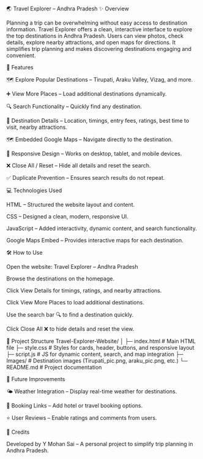 🌏 Travel Explorer – Andhra Pradesh
✨ Overview

Planning a trip can be overwhelming without easy access to destination information. Travel Explorer offers a clean, interactive interface to explore the top destinations in Andhra Pradesh. Users can view photos, check details, explore nearby attractions, and open maps for directions. It simplifies trip planning and makes discovering destinations engaging and convenient.

🚩 Features

🗺 Explore Popular Destinations – Tirupati, Araku Valley, Vizag, and more.

➕ View More Places – Load additional destinations dynamically.

🔍 Search Functionality – Quickly find any destination.

📌 Destination Details – Location, timings, entry fees, ratings, best time to visit, nearby attractions.

🗺 Embedded Google Maps – Navigate directly to the destination.

📱 Responsive Design – Works on desktop, tablet, and mobile devices.

❌ Close All / Reset – Hide all details and reset the search.

✅ Duplicate Prevention – Ensures search results do not repeat.

💻 Technologies Used

HTML – Structured the website layout and content.

CSS – Designed a clean, modern, responsive UI.

JavaScript – Added interactivity, dynamic content, and search functionality.

Google Maps Embed – Provides interactive maps for each destination.

🛠 How to Use

Open the website: Travel Explorer – Andhra Pradesh

Browse the destinations on the homepage.

Click View Details for timings, ratings, and nearby attractions.

Click View More Places to load additional destinations.

Use the search bar 🔍 to find a destination quickly.

Click Close All ❌ to hide details and reset the view.

📁 Project Structure
Travel-Explorer-Website/
│
├─ index.html         # Main HTML file
├─ style.css          # Styles for cards, header, buttons, and responsive layout
├─ script.js          # JS for dynamic content, search, and map integration
├─ Images/            # Destination images (Tirupati_pic.png, araku_pic.png, etc.)
└─ README.md          # Project documentation

🚀 Future Improvements

🌤 Weather Integration – Display real-time weather for destinations.

🏨 Booking Links – Add hotel or travel booking options.

⭐ User Reviews – Enable ratings and comments from users.

👤 Credits

Developed by Y Mohan Sai – A personal project to simplify trip planning in Andhra Pradesh.
